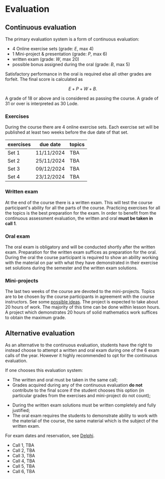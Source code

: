 # Evaluation

## Continuous evaluation

The primary evaluation system is a form of continuous evaluation:

- 4 Online exercise sets (grade: $E$, max 4)
- 1 Mini-project & presentation (grade: $P$, max 6)
- written exam (grade: $W$, max 20)
- possible bonus assigned during the oral (grade: $B$, max 5)

Satisfactory performance in the oral is required else all other grades are forfeit.
The final score is calculated as

$$
E + P + W + B.
$$

A grade of 18 or above and is considered as passing the course.
A grade of 31 or over is interpreted as 30 Lode.

### Exercises

During the course there are 4 online exercise sets. Each exercise set will be published at least two weeks before the due date of that set.

| exercises | due date   | topics |
| --------- | ---------- | ------ |
| Set 1     | 11/11/2024 | TBA    |
| Set 2     | 25/11/2024 | TBA    |
| Set 3     | 09/12/2024 | TBA    |
| Set 4     | 23/12/2024 | TBA    |

### Written exam

At the end of the course there is a written exam. This will test the course participant's ability for all the parts of the course. Practicing exercises for all the topics is the best preparation for the exam. In order to benefit from the continuous assessment evaluation, the written and oral **must be taken in call 1**.

### Oral exam

The oral exam is obligatory and will be conducted shortly after the written exam. Preparation for the written exam suffices as preparation for the oral. During the oral the course participant is required to show an ability working with the material on par with what they have demonstrated in their exercise set solutions during the semester and the written exam solutions.

### Mini-projects

The last two weeks of the course are devoted to the mini-projects. Topics are to be chosen by the course participants in agreement with the course instructors. See some [possible ideas](/pages/project). The project is expected to take about 20 hours of work. The majority of this time can be done within lesson hours. A project which demonstrates 20 hours of solid mathematics work suffices to obtain the maximum grade.

## Alternative evaluation

As an alternative to the continuous evaluation, students have the right to instead choose to attempt a written and oral exam during one of the 6 exam calls of the year. However it highly recommended to opt for the continuous evaluation.

If one chooses this evaluation system:

- The written and oral must be taken in the same call;
- Grades acquired during any of the continuous evaluation **do not** contribute to the final score if the student chooses this option (in particular grades from the exercises and mini-project do not count);
<!-- - The written exam questions will be similar to the "additional exercises" available on this site and the questions used during the last few years of this course; -->
- During the written exam solutions must be written completely and fully justified;
- The oral exam requires the students to demonstrate ability to work with the material of the course, the same material which is the subject of the written exam.

For exam dates and reservation, see [Delphi](https://delphi.uniroma2.it/).

- Call 1, TBA
- Call 2, TBA
- Call 3, TBA
- Call 4, TBA
- Call 5, TBA
- Call 6, TBA
